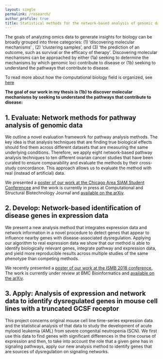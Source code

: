 ```yaml
---
layout: single
permalink: /research/
author_profile: true
title: Statistical methods for the network-based analysis of genomic data 
---
```


The goals of analyzing omics data to generate insights for biology can be
broadly grouped into three categories: (1) ‘discovering molecular mechanisms’ ,
(2) ‘clustering samples’, and (3) ‘the prediction of an outcome, such as
survival or the efficacy of therapy'. Discovering molecular mechanisms can be
approached by either (1a) seeking to determine the mechanisms by which genomic
loci contribute to disease or (1b) seeking to understand the pathways that
contribute to disease. 

To read more about how the computational biology field is organized, see
[here](https://paperpile.com/shared/VmFVX7)

**The goal of our work in my thesis is (1b) to discover molecular mechanisms by
seeking to understand the pathways that contribute to disease:**

<!--  In Chapter 2, we
review analysis techniques that identify pathways associated with a disease. In
Chapter 3, we present a novel analysis method to identify individual genes that
influence pathways associated with disease. In Chapter 4, we seek to identify
genes that are the sources of differences in the time courses of expression.
 -->

## 1. Evaluate: Network methods for pathway analysis of genomic data

We outline  a novel evaluation framework for pathway analysis methods. The key
idea is that analysis techniques that are finding true biological effects 
should find them across different datasets that are measuring the same 
underlying conditions. Therefore, we apply eight network-based pathway analysis
techniques to ten different ovarian cancer studies that have been curated to
ensure comparability and evaluate the methods by their cross-study concordance.
This approach allows us to evaluate the method with real (instead of 
artificial) data.


We presented a [poster of our work at the Chicago Area SIAM Student Conferencee](https://drive.google.com/file/d/0BwwWdkWAoHm0aWkyMHlnS09WckU/view?usp=sharing) and 
the work is currently in press at Computational and Structural Biotechnology Journal and  [available on the arXiv](https://arxiv.org/abs/1411.1993).



## 2. Develop: Network-based identification of disease genes in expression data

We present  a new analysis method that integrates expression data and network
information in a novel procedure to detect genes that appear to influence
nearby
genes with disease-associated dysregulation. Applying our algorithm to real
expression data we show that our method is able to identify biologically
relevant genes, integrate pathway and expression data, and yield more
reproducible results across multiple studies of the same phenotype than
competing methods.

We recently presented a [poster of our work at the ISMB 2018 conference.](https://drive.google.com/file/d/1HYteZfmJqg7YVqasT1YeP05SPnhVnsll/view?usp=sharing)
The work is currently under review at BMC Bioinformatics  and [available on the arXiv](https://arxiv.org/abs/1705.10922).


## 3. Apply: Analysis of expression and network data to identify dysregulated genes in mouse cell lines with a truncated GCSF receptor

This project  concerns original mouse cell line time-series expression data and
the statistical analysis of that data to study the development of acute myloeid
leukemia (AML) from severe congenital neutropenia (SCN). We first use this data
to find genes with significant differences in the time course of expression and
then, to take into account the role that a given gene has in signaling pathways,
apply our new analysis method to identify genes that are sources of
dysregulation on signaling networks.



<!-- My third paper is in progress and close to being submitted (The title is "Analysis of transcriptomic and network data to identify dysregulated genes in mouse cell lines with a truncated granulocyte colony stimulating factor (GCSF) receptor")

 -->



